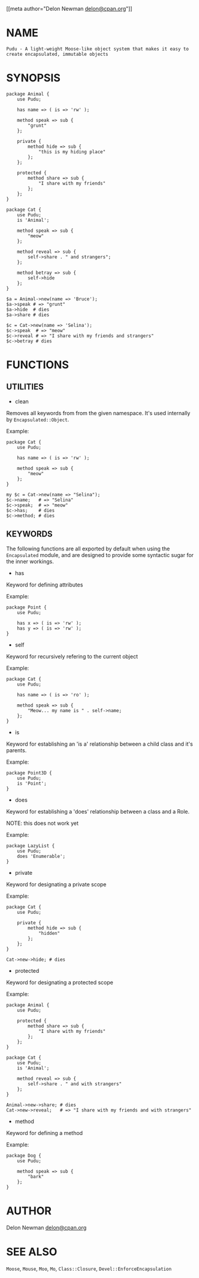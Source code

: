 
[[meta author="Delon Newman <delon@cpan.org>"]]

# NAME

    Pudu - A light-weight Moose-like object system that makes it easy to create encapsulated, immutable objects

# SYNOPSIS

    package Animal {
        use Pudu;

        has name => ( is => 'rw' );

        method speak => sub {
            "grunt"
        };

        private {
            method hide => sub {
                "this is my hiding place"
            };
        };

        protected {
            method share => sub {
                "I share with my friends"
            };
        };
    }

    package Cat {
        use Pudu;
        is 'Animal';

        method speak => sub {
            "meow"
        };

        method reveal => sub {
            self->share . " and strangers";
        };

        method betray => sub {
            self->hide
        };
    }

    $a = Animal->new(name => 'Bruce');
    $a->speak # => "grunt"
    $a->hide  # dies
    $a->share # dies

    $c = Cat->new(name => 'Selina');
    $c->speak  # => "meow"
    $c->reveal # => "I share with my friends and strangers"
    $c->betray # dies

# FUNCTIONS

## UTILITIES

- clean

Removes all keywords from from the given namespace.
It's used internally by `Encapsulated::Object`.

Example:

    package Cat {
        use Pudu;

        has name => ( is => 'rw' );

        method speak => sub {
            "meow"
        };
    }

    my $c = Cat->new(name => "Selina");
    $c->name;   # => "Selina"
    $c->speak;  # => "meow"
    $c->has;    # dies
    $c->method; # dies

## KEYWORDS

The following functions are all exported by default when using
the `Encapsulated` module, and are designed to provide some
syntactic sugar for the inner workings.

- has

Keyword for defining attributes

Example:

    package Point {
        use Pudu;

        has x => ( is => 'rw' );
        has y => ( is => 'rw' );
    }

- self

Keyword for recursively refering to the current object

Example:

    package Cat {
        use Pudu;

        has name => ( is => 'ro' );

        method speak => sub {
            "Meow... my name is " . self->name;
        };
    }

- is

Keyword for establishing an 'is a' relationship between
a child class and it's parents.

Example:

    package Point3D {
        use Pudu;
        is 'Point';
    }

- does

Keyword for establishing a 'does' relationship between
a class and a Role.

NOTE: this does not work yet

Example:

    package LazyList {
        use Pudu;
        does 'Enumerable';
    }

- private

Keyword for designating a private scope

Example:

    package Cat {
        use Pudu;

        private {
            method hide => sub {
                "hidden"
            };
        };
    }

    Cat->new->hide; # dies

- protected

Keyword for designating a protected scope

Example:

    package Animal {
        use Pudu;

        protected {
            method share => sub {
                "I share with my friends"
            };
        };
    }

    package Cat {
        use Pudu;
        is 'Animal';

        method reveal => sub {
            self->share . " and with strangers"
        };
    }

    Animal->new->share; # dies
    Cat->new->reveal;   # => "I share with my friends and with strangers"

- method

Keyword for defining a method

Example:

    package Dog {
        use Pudu;

        method speak => sub {
            "bark"
        };
    }

# AUTHOR

Delon Newman <delon@cpan.org>

# SEE ALSO

`Moose`, `Mouse`, `Moo`, `Mo`, `Class::Closure`, `Devel::EnforceEncapsulation`